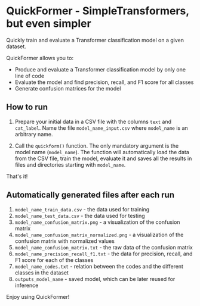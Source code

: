 # QuickFormer - SimpleTransformers, but even simpler

Quickly train and evaluate a Transformer classification model on a given dataset.

QuickFormer allows you to:

- Produce and evaluate a Transformer classification model by only one line of code
- Evaluate the model and find precision, recall, and F1 score for all classes
- Generate confusion matrices for the model

## How to run

1. Prepare your initial data in a CSV file with the columns `text` and `cat_label`. Name the file `model_name_input.csv` where `model_name` is an arbitrary name.

2. Call the `quickform()` function. The only mandatory argument is the model name (`model_name`). The function will automatically load the data from the CSV file, train the model, evaluate it and saves all the results in files and directories starting with `model_name`.

That's it!

## Automatically generated files after each run

1. `model_name_train_data.csv` - the data used for training
2. `model_name_test_data.csv` - the data used for testing
3. `model_name_confusion_matrix.png` - a visualization of the confusion matrix
3. `model_name_confusion_matrix_normalized.png` - a visualization of the confusion matrix with normalized values
4. `model_name_confusion_matrix.txt` - the raw data of the confusion matrix
5. `model_name_precision_recall_f1.txt` - the data for precision, recall, and F1 score for each of the classes
6. `model_name_codes.txt` - relation between the codes and the different classes in the dataset
7. `outputs_model_name` - saved model, which can be later reused for inference

Enjoy using QuickFormer!